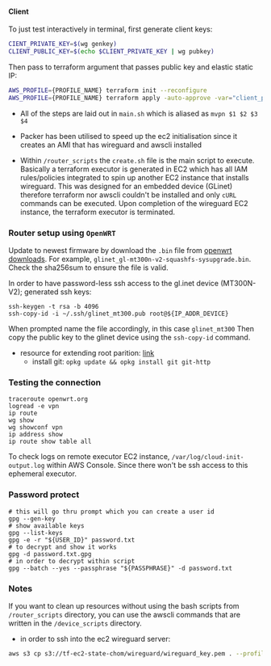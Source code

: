#### Client

To just test interactively in terminal, first generate client keys:
```bash
CIENT_PRIVATE_KEY=$(wg genkey)
CLIENT_PUBLIC_KEY=$(echo $CLIENT_PRIVATE_KEY | wg pubkey)
```

Then pass to terraform argument that passes public key and elastic static IP:
```bash
AWS_PROFILE={PROFILE_NAME} terraform init --reconfigure
AWS_PROFILE={PROFILE_NAME} terraform apply -auto-approve -var="client_public_key=${CLIENT_PUBLIC_KEY}" -var="eip_alloc_id=${EIP_ALLOC_ID}"
```

- All of the steps are laid out in `main.sh` which is aliased as `mvpn $1 $2 $3 $4`
- Packer has been utilised to speed up the ec2 initialisation since it creates an AMI that has wireguard and awscli installed

- Within `/router_scripts` the `create.sh` file is the main script to execute. Basically a terraform executor is generated in EC2 which has all IAM rules/policies integrated to spin up another EC2 instance that installs wireguard. This was designed for an embedded device (GLinet) therefore terraform nor awscli couldn't be installed and only `cURL` commands can be executed. Upon completion of the wireguard EC2 instance, the terraform executor is terminated.


### Router setup using `OpenWRT`

Update to newest firmware by download the `.bin` file from [openwrt downloads](https://downloads.openwrt.org/releases/23.05.4/targets/ramips/mt76x8/). For example, `glinet_gl-mt300n-v2-squashfs-sysupgrade.bin`. Check the sha256sum to ensure the file is valid.

In order to have password-less ssh access to the gl.inet device (MT300N-V2); generated ssh keys:

```
ssh-keygen -t rsa -b 4096
ssh-copy-id -i ~/.ssh/glinet_mt300.pub root@${IP_ADDR_DEVICE}
```

When prompted name the file accordingly, in this case `glinet_mt300` Then copy the public key to the glinet device using the `ssh-copy-id` command.

- resource for extending root parition: [link](https://openwrt.org/docs/guide-user/additional-software/extroot_configuration)
    * install git: `opkg update && opkg install git git-http`

### Testing the connection

```
traceroute openwrt.org
logread -e vpn
ip route
wg show
wg showconf vpn
ip address show
ip route show table all
```

To check logs on remote executor EC2 instance, `/var/log/cloud-init-output.log` within AWS Console. Since there won't be ssh access to this ephemeral executor.

### Password protect

```
# this will go thru prompt which you can create a user id
gpg --gen-key
# show available keys
gpg --list-keys
gpg -e -r "${USER_ID}" password.txt
# to decrypt and show it works
gpg -d password.txt.gpg
# in order to decrypt within script
gpg --batch --yes --passphrase "${PASSPHRASE}" -d password.txt
```

### Notes

If you want to clean up resources without using the bash scripts from `/router_scripts` directory, you can use the awscli commands that are written in the `/device_scripts` directory.

- in order to ssh into the ec2 wireguard server:
```sh
aws s3 cp s3://tf-ec2-state-chom/wireguard/wireguard_key.pem . --profile chom
```

